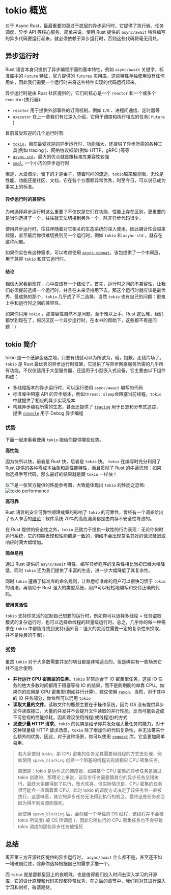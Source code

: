 # tokio 概览

对于 Async Rust，最最重要的莫过于底层的异步运行时，它提供了执行器、任务调度、异步 API 等核心服务。简单来说，使用 Rust 提供的 `async/await` 特性编写的异步代码要运行起来，就必须依赖于异步运行时，否则这些代码将毫无用处。

## 异步运行时

Rust 语言本身只提供了异步编程所需的基本特性，例如 `async/await` 关键字，标准库中的 `Future` 特征，官方提供的 `futures` 实用库，这些特性单独使用没有任何用处，因此我们需要一个运行时来将这些特性实现的代码运行起来。

异步运行时是由 Rust 社区提供的，它们的核心是一个 `reactor` 和一个或多个 `executor`(执行器):

- `reactor` 用于提供外部事件的订阅机制，例如 `I/O` 、进程间通信、定时器等
- `executor` 在上一章我们有过深入介绍，它用于调度和执行相应的任务( `Future` )

目前最受欢迎的几个运行时有:

- [`tokio`](https://github.com/tokio-rs/tokio)，目前最受欢迎的异步运行时，功能强大，还提供了异步所需的各种工具(例如 tracing )、网络协议框架(例如 HTTP，gRPC )等等
- [`async-std`](https://github.com/async-rs/async-std)，最大的优点就是跟标准库兼容性较强
- [`smol`](https://github.com/smol-rs/smol), 一个小巧的异步运行时

但是，大浪淘沙，留下的才是金子，随着时间的流逝，`tokio`越来越亮眼，无论是性能、功能还是社区、文档，它在各个方面都异常优秀，时至今日，可以说已成为事实上的标准。

#### 异步运行时的兼容性

为何选择异步运行时这么重要？不仅仅是它们在功能、性能上存在区别，更重要的是当你选择了一个，往往就无法切换到另外一个，除非异步代码很少。

使用异步运行时，往往伴随着对它相关的生态系统的深入使用，因此耦合性会越来越强，直至最后你很难切换到另一个运行时，例如 `tokio` 和 `async-std` ，就存在这种问题。

如果你实在有这种需求，可以考虑使用 [`async-compat`](https://github.com/smol-rs/async-compat)，该包提供了一个中间层，用于兼容 `tokio` 和其它运行时。

#### 结论

相信大家看到现在，心中应该有一个结论了。首先，运行时之间的不兼容性，让我们必须提前选择一个运行时，并且在未来坚持用下去，那这个运行时就应该是最优秀、最成熟的那个，`tokio` 几乎成了不二选择，当然 `tokio` 也有自己的问题：更难上手和运行时之间的兼容性。

如果你只用 `tokio` ，那兼容性自然不是问题，至于难以上手，Rust 这么难，我们都学到现在了，何况区区一个异步运行时，在本书的帮助下，这些都不再是问题：）

## tokio 简介

tokio 是一个纸醉金迷之地，只要有钱就可以为所欲为，哦，抱歉，走错片场了。`tokio` 是 Rust 最优秀的异步运行时框架，它提供了写异步网络服务所需的几乎所有功能，不仅仅适用于大型服务器，还适用于小型嵌入式设备，它主要由以下组件构成：

- 多线程版本的异步运行时，可以运行使用 `async/await` 编写的代码
- 标准库中阻塞 API 的异步版本，例如`thread::sleep`会阻塞当前线程，`tokio`中就提供了相应的异步实现版本
- 构建异步编程所需的生态，甚至还提供了 [`tracing`](https://github.com/tokio-rs/tracing) 用于日志和分布式追踪， 提供 [`console`](https://github.com/tokio-rs/console) 用于 Debug 异步编程

### 优势

下面一起来看看使用 `tokio` 能给你提供哪些优势。

**高性能**

因为快所以快，前者是 Rust 快，后者是 `tokio` 快。 `tokio` 在编写时充分利用了 Rust 提供的各种零成本抽象和高性能特性，而且贯彻了 Rust 的牛逼思想：如果你选择手写代码，那么最好的结果就是跟 `tokio` 一样快！

以下是一张官方提供的性能参考图，大致能体现出 `tokio` 的性能之恐怖:
<img alt="tokio performance" src="https://pica.zhimg.com/80/v2-5f5ca10550ec936427c2919191331ae8_1440w.png" class="center"  />

**高可靠**

Rust 语言的安全可靠性顺理成章的影响了 `tokio` 的可靠性，曾经有一个调查给出了令人乍舌的[结论](https://www.zdnet.com/article/microsoft-70-percent-of-all-security-bugs-are-memory-safety-issues/)：软件系统 70%的高危漏洞都是由内存不安全性导致的。

在 Rust 提供的安全性之外，`tokio` 还致力于提供一致性的行为表现：无论你何时运行系统，它的预期表现和性能都是一致的，例如不会出现莫名其妙的请求延迟或响应时间大幅增加。

**简单易用**

通过 Rust 提供的 `async/await` 特性，编写异步程序的复杂性相比当初已经大幅降低，同时 `tokio` 还为我们提供了丰富的生态，进一步大幅降低了其复杂性。

同时 `tokio` 遵循了标准库的命名规则，让熟悉标准库的用户可以很快习惯于 `tokio` 的语法，再借助于 Rust 强大的类型系统，用户可以轻松地编写和交付正确的代码。

**使用灵活性**

`tokio` 支持你灵活的定制自己想要的运行时，例如你可以选择多线程 + 任务盗取模式的复杂运行时，也可以选择单线程的轻量级运行时。总之，几乎你的每一种需求在 `tokio` 中都能寻找到支持(画外音：强大的灵活性需要一定的复杂性来换取，并不是免费的午餐)。

### 劣势

虽然 `tokio` 对于大多数需要并发的项目都是非常适合的，但是确实有一些场景它并不适合使用:

- **并行运行 CPU 密集型的任务**。`tokio` 非常适合于 IO 密集型任务，这些 IO 任务的绝大多数时间都用于阻塞等待 IO 的结果，而不是刷刷刷的单靠 CPU。如果你的应用是 CPU 密集型(例如并行计算)，建议使用 [`rayon`](https://github.com/rayon-rs/rayon)，当然，对于其中的 IO 任务部分，你依然可以混用 `tokio`
- **读取大量的文件**。读取文件的瓶颈主要在于操作系统，因为 OS 没有提供异步文件读取接口，大量的并发并不会提升文件读取的并行性能，反而可能会造成不可忽视的性能损耗，因此建议使用线程(或线程池)的方式
- **发送少量 HTTP 请求**。`tokio` 的优势是给予你并发处理大量任务的能力，对于这种轻量级 HTTP 请求场景，`tokio` 除了增加你的代码复杂性，并无法带来什么额外的优势。因此，对于这种场景，你可以使用 [`reqwest`](https://github.com/seanmonstar/reqwest) 库，它会更加简单易用。


> 若大家使用 tokio，那 CPU 密集的任务尤其需要用线程的方式去处理，例如使用 `spawn_blocking` 创建一个阻塞的线程去完成相应 CPU 密集任务。
>
> 原因是：tokio 是协作式的调度器，如果某个 CPU 密集的异步任务是通过 tokio 创建的，那理论上来说，该异步任务需要跟其它的异步任务交错执行，最终大家都得到了执行，皆大欢喜。但实际情况是，CPU 密集的任务很可能会一直霸着着 CPU，此时 tokio 的调度方式决定了该任务会一直被执行，这意味着，其它的异步任务无法得到执行的机会，最终这些任务都会因为得不到资源而饿死。
>
> 而使用 `spawn_blocking` 后，会创建一个单独的 OS 线程，该线程并不会被 tokio 所调度( 被 OS 所调度 )，因此它所执行的 CPU 密集任务也不会导致 tokio 调度的那些异步任务被饿死


## 总结

离开第三方开源社区提供的异步运行时， `async/await` 什么都不是，甚至还不如一堆破铜烂铁，除非你选择根据自己的需求手撸一个。

而 `tokio` 就是那颗皇冠上的夜明珠，也是值得我们投入时间去深入学习的开源库，它的设计原理和代码实现都异常优秀，在之后的章节中，我们将对其进行深入学习和剖析，敬请期待。

